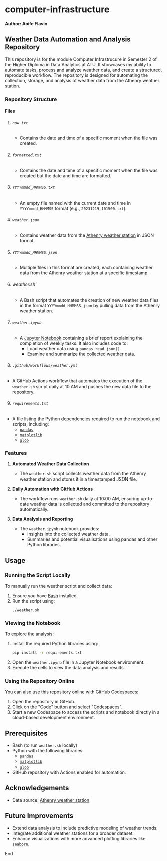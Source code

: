 # computer-infrastructure
#### Author: Aoife Flavin

## Weather Data Automation and Analysis Repository

This repository is for the module Computer Infrastrucure in Semester 2 of the Higher Diploma in Data Analytics at ATU. It showcases my ability to automate tasks, process and analyze weather data, and create a structured, reproducible workflow. The repository is designed for automating the collection, storage, and analysis of weather data from the Athenry weather station. 
### Repository Structure

#### Files

1. ###### `now.txt`
   - Contains the date and time of a specific moment when the file was created.

2. ###### `formatted.txt`
   - Contains the date and time of a specific moment when the file was created but the date and time are formatted.

3. ###### `YYYYmmdd_HHMMSS.txt`
   - An empty file named with the current date and time in `YYYYmmdd_HHMMSS` format (e.g., `20231219_101500.txt`).

4. ###### `weather.json`
   - Contains weather data from the [Athenry weather station](https://data.gov.ie/dataset/todays-weather-athenry) in JSON format.

5. ###### `YYYYmmdd_HHMMSS.json`
   - Multiple files in this format are created, each containing weather data from the Athenry weather station at a specific timestamp.

6. ###### weather.sh`
   - A Bash script that automates the creation of new weather data files in the format `YYYYmmdd_HHMMSS.json` by pulling data from the Athenry weather station.

7. ###### `weather.ipynb`
   - A [Jupyter Notebook](https://jupyter.org/) containing a brief report explaining the completion of weekly tasks. It also includes code to:
     - Load weather data using `pandas.read_json()`.
     - Examine and summarize the collected weather data.

8. ###### `.github/workflows/weather.yml`
  - A GitHub Actions workflow that automates the execution of the `weather.sh` script daily at 10 AM and pushes the new data file to the repository.

9. ###### `requirements.txt`
  - A file listing the Python dependencies required to run the notebook and scripts, including:
    - [`pandas`](https://pandas.pydata.org/)
    - [`matplotlib`](https://matplotlib.org/)
    - [`glob`](https://en.wikipedia.org/wiki/Glob_(programming))

### Features

1. **Automated Weather Data Collection**
   - The `weather.sh` script collects weather data from the Athenry weather station and stores it in a timestamped JSON file.

2. **Daily Automation with GitHub Actions**
   - The workflow runs `weather.sh` daily at 10:00 AM, ensuring up-to-date weather data is collected and committed to the repository automatically.

3. **Data Analysis and Reporting**
   - The `weather.ipynb` notebook provides:
     - Insights into the collected weather data.
     - Summaries and potential visualisations using pandas and other Python libraries.

## Usage

### Running the Script Locally
To manually run the weather script and collect data:
1. Ensure you have [Bash](https://en.wikipedia.org/wiki/Bash_(Unix_shell)) installed.
2. Run the script using:
   ```bash
   ./weather.sh
   ```

### Viewing the Notebook
To explore the analysis:
1. Install the required Python libraries using:
   ```bash
   pip install -r requirements.txt
   ```
2. Open the `weather.ipynb` file in a Jupyter Notebook environment.
3. Execute the cells to view the data analysis and results.

### Using the Repository Online
You can also use this repository online with GitHub Codespaces:
1. Open the repository in GitHub.
2. Click on the "Code" button and select "Codespaces".
3. Start a new Codespace to access the scripts and notebook directly in a cloud-based development environment.

## Prerequisites
- Bash (to run `weather.sh` locally)
- Python with the following libraries:
  - [`pandas`](https://pandas.pydata.org/)
  - [`matplotlib`](https://matplotlib.org/)
  - [`glob`](https://en.wikipedia.org/wiki/Glob_(programming))
- GitHub repository with Actions enabled for automation.

## Acknowledgements
- Data source: [Athenry weather station](https://data.gov.ie/dataset/todays-weather-athenry)

## Future Improvements
- Extend data analysis to include predictive modeling of weather trends.
- Integrate additional weather stations for a broader dataset.
- Enhance visualizations with more advanced plotting libraries like [`seaborn`](https://seaborn.pydata.org/).


End
